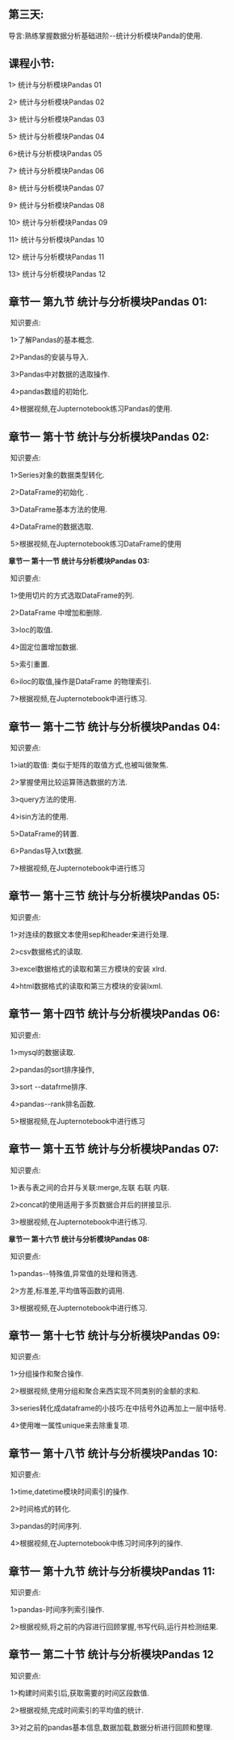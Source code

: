 ## **第三天:** 

导言:熟练掌握数据分析基础进阶--统计分析模块Panda的使用.

## **课程小节:**  

1> 统计与分析模块Pandas 01

2> 统计与分析模块Pandas 02

3> 统计与分析模块Pandas 03

5> 统计与分析模块Pandas 04

6>统计与分析模块Pandas 05

7> 统计与分析模块Pandas 06

8> 统计与分析模块Pandas 07

9> 统计与分析模块Pandas 08

10> 统计与分析模块Pandas 09

11> 统计与分析模块Pandas 10

12> 统计与分析模块Pandas 11

13> 统计与分析模块Pandas 12

## **章节一  第九节 统计与分析模块Pandas 01:**

​    知识要点:

​        1>了解Pandas的基本概念.

​        2>Pandas的安装与导入.

​        3>Pandas中对数据的选取操作.

​        4>pandas数组的初始化.

​        4>根据视频,在Jupternotebook练习Pandas的使用.

## **章节一  第十节 统计与分析模块Pandas 02:**

​    知识要点:

​        1>Series对象的数据类型转化.

​        2>DataFrame的初始化 .

​        3>DataFrame基本方法的使用.

​        4>DataFrame的数据选取.

​        5>根据视频,在Jupternotebook练习DataFrame的使用

**章节一  第十一节 统计与分析模块Pandas 03:**

​    知识要点:

​        1>使用切片的方式选取DataFrame的列.

​        2>DataFrame 中增加和删除.

​        3>loc的取值.

​        4>固定位置增加数据.

​        5>索引重置.

​        6>iloc的取值,操作是DataFrame 的物理索引.

​        7>根据视频,在Jupternotebook中进行练习.

## **章节一  第十二节 统计与分析模块Pandas 04:**

​    知识要点:

​        1>iat的取值: 类似于矩阵的取值方式,也被叫做聚焦.

​        2>掌握使用比较运算筛选数据的方法.

​        3>query方法的使用.

​        4>isin方法的使用.

​        5>DataFrame的转置.

​        6>Pandas导入txt数据.

​        7>根据视频,在Jupternotebook中进行练习

## **章节一  第十三节 统计与分析模块Pandas 05:**

​    知识要点:

​        1>对连续的数据文本使用sep和header来进行处理.

​        2>csv数据格式的读取.

​        3>excel数据格式的读取和第三方模块的安装 xlrd.

​        4>html数据格式的读取和第三方模块的安装lxml.

## **章节一  第十四节 统计与分析模块Pandas 06:**

​    知识要点:

​        1>mysql的数据读取.

​        2>pandas的sort排序操作,

​        3>sort --datafrme排序.

​        4>pandas--rank排名函数.

​        5>根据视频,在Jupternotebook中进行练习

## **章节一  第十五节 统计与分析模块Pandas 07:**

​    知识要点:

​        1>表与表之间的合并与关联:merge,左联 右联  内联.

​        2>concat的使用适用于多页数据合并后的拼接显示.

​        3>根据视频,在Jupternotebook中进行练习.

**章节一  第十六节 统计与分析模块Pandas 08:**

​    知识要点:

​        1>pandas--特殊值,异常值的处理和筛选.

​        2>方差,标准差,平均值等函数的调用.

​        3>根据视频,在Jupternotebook中进行练习.	

## **章节一  第十七节 统计与分析模块Pandas 09:**

​    知识要点:

​        1>分组操作和聚合操作.

​        2>根据视频,使用分组和聚合来西实现不同类别的金额的求和.

​        3>series转化成dataframe的小技巧:在中括号外边再加上一层中括号.

​        4>使用唯一属性unique来去除重复项.

## **章节一  第十八节 统计与分析模块Pandas 10:**

​    知识要点:

​        1>time,datetime模块时间索引的操作.

​        2>时间格式的转化.

​        3>pandas的时间序列.

​        4>根据视频,在Jupternotebook中练习时间序列的操作.

## **章节一  第十九节 统计与分析模块Pandas 11:**

​    知识要点:

​        1>pandas-时间序列索引操作.

​        2>根据视频,将之前的内容进行回顾掌握,书写代码,运行并检测结果.

## **章节一  第二十节 统计与分析模块Pandas 12**

​    知识要点:

​        1>构建时间索引后,获取需要的时间区段数值.

​        2>根据视频,完成时间索引的平均值的统计.

​        3>对之前的pandas基本信息,数据加载,数据分析进行回顾和整理.